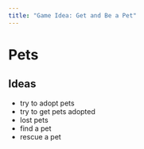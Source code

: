 ```yaml
---
title: "Game Idea: Get and Be a Pet"
---
```


# Pets

## Ideas

* try to adopt pets
* try to get pets adopted
* lost pets
* find a pet
* rescue a pet
